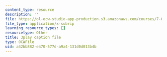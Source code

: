 ```yaml
---
content_type: resource
description: ''
file: https://ol-ocw-studio-app-production.s3.amazonaws.com/courses/7-016-introductory-biology-fall-2018/a42bb882e470577da9a4131d0d013b4b_7gLcuMtM_HY.vtt
file_type: application/x-subrip
learning_resource_types: []
resourcetype: Other
title: 3play caption file
type: OCWFile
uid: a42bb882-e470-577d-a9a4-131d0d013b4b
---
```

